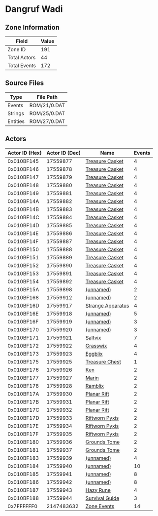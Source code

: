 # Dangruf Wadi

## Zone Information

| Field        |   Value |
|--------------|---------|
| Zone ID      |     191 |
| Total Actors |      44 |
| Total Events |     172 |

## Source Files

| Type     | File Path    |
|----------|--------------|
| Events   | ROM/21/0.DAT |
| Strings  | ROM/25/0.DAT |
| Entities | ROM/27/0.DAT |

## Actors

| Actor ID (Hex)   |   Actor ID (Dec) | Name                                                       |   Events |
|------------------|------------------|------------------------------------------------------------|----------|
| 0x010BF145       |         17559877 | [Treasure Casket](./17559877%20-%20Treasure%20Casket/)     |        4 |
| 0x010BF146       |         17559878 | [Treasure Casket](./17559878%20-%20Treasure%20Casket/)     |        4 |
| 0x010BF147       |         17559879 | [Treasure Casket](./17559879%20-%20Treasure%20Casket/)     |        4 |
| 0x010BF148       |         17559880 | [Treasure Casket](./17559880%20-%20Treasure%20Casket/)     |        4 |
| 0x010BF149       |         17559881 | [Treasure Casket](./17559881%20-%20Treasure%20Casket/)     |        4 |
| 0x010BF14A       |         17559882 | [Treasure Casket](./17559882%20-%20Treasure%20Casket/)     |        4 |
| 0x010BF14B       |         17559883 | [Treasure Casket](./17559883%20-%20Treasure%20Casket/)     |        4 |
| 0x010BF14C       |         17559884 | [Treasure Casket](./17559884%20-%20Treasure%20Casket/)     |        4 |
| 0x010BF14D       |         17559885 | [Treasure Casket](./17559885%20-%20Treasure%20Casket/)     |        4 |
| 0x010BF14E       |         17559886 | [Treasure Casket](./17559886%20-%20Treasure%20Casket/)     |        4 |
| 0x010BF14F       |         17559887 | [Treasure Casket](./17559887%20-%20Treasure%20Casket/)     |        4 |
| 0x010BF150       |         17559888 | [Treasure Casket](./17559888%20-%20Treasure%20Casket/)     |        4 |
| 0x010BF151       |         17559889 | [Treasure Casket](./17559889%20-%20Treasure%20Casket/)     |        4 |
| 0x010BF152       |         17559890 | [Treasure Casket](./17559890%20-%20Treasure%20Casket/)     |        4 |
| 0x010BF153       |         17559891 | [Treasure Casket](./17559891%20-%20Treasure%20Casket/)     |        4 |
| 0x010BF154       |         17559892 | [Treasure Casket](./17559892%20-%20Treasure%20Casket/)     |        4 |
| 0x010BF15A       |         17559898 | [(unnamed)](./17559898/)                                   |        2 |
| 0x010BF168       |         17559912 | [(unnamed)](./17559912/)                                   |        2 |
| 0x010BF16D       |         17559917 | [Strange Apparatus](./17559917%20-%20Strange%20Apparatus/) |        4 |
| 0x010BF16E       |         17559918 | [(unnamed)](./17559918/)                                   |        5 |
| 0x010BF16F       |         17559919 | [(unnamed)](./17559919/)                                   |        3 |
| 0x010BF170       |         17559920 | [(unnamed)](./17559920/)                                   |        3 |
| 0x010BF171       |         17559921 | [Saltvix](./17559921%20-%20Saltvix/)                       |        7 |
| 0x010BF172       |         17559922 | [Grasswix](./17559922%20-%20Grasswix/)                     |        4 |
| 0x010BF173       |         17559923 | [Eggblix](./17559923%20-%20Eggblix/)                       |        4 |
| 0x010BF175       |         17559925 | [Treasure Chest](./17559925%20-%20Treasure%20Chest/)       |        1 |
| 0x010BF176       |         17559926 | [Ken](./17559926%20-%20Ken/)                               |        2 |
| 0x010BF177       |         17559927 | [Marin](./17559927%20-%20Marin/)                           |        2 |
| 0x010BF178       |         17559928 | [Ramblix](./17559928%20-%20Ramblix/)                       |        2 |
| 0x010BF17A       |         17559930 | [Planar Rift](./17559930%20-%20Planar%20Rift/)             |        2 |
| 0x010BF17B       |         17559931 | [Planar Rift](./17559931%20-%20Planar%20Rift/)             |        2 |
| 0x010BF17C       |         17559932 | [Planar Rift](./17559932%20-%20Planar%20Rift/)             |        2 |
| 0x010BF17D       |         17559933 | [Riftworn Pyxis](./17559933%20-%20Riftworn%20Pyxis/)       |        2 |
| 0x010BF17E       |         17559934 | [Riftworn Pyxis](./17559934%20-%20Riftworn%20Pyxis/)       |        2 |
| 0x010BF17F       |         17559935 | [Riftworn Pyxis](./17559935%20-%20Riftworn%20Pyxis/)       |        2 |
| 0x010BF180       |         17559936 | [Grounds Tome](./17559936%20-%20Grounds%20Tome/)           |        2 |
| 0x010BF181       |         17559937 | [Grounds Tome](./17559937%20-%20Grounds%20Tome/)           |        2 |
| 0x010BF183       |         17559939 | [(unnamed)](./17559939/)                                   |        4 |
| 0x010BF184       |         17559940 | [(unnamed)](./17559940/)                                   |       10 |
| 0x010BF185       |         17559941 | [(unnamed)](./17559941/)                                   |        8 |
| 0x010BF186       |         17559942 | [(unnamed)](./17559942/)                                   |        8 |
| 0x010BF187       |         17559943 | [Hazy Rune](./17559943%20-%20Hazy%20Rune/)                 |        4 |
| 0x010BF188       |         17559944 | [Survival Guide](./17559944%20-%20Survival%20Guide/)       |        3 |
| 0x7FFFFFF0       |       2147483632 | [Zone Events](./Zone%20Events/)                            |       14 |